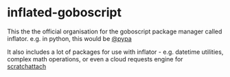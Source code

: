 # inflated-goboscript

This the the official organisation for the goboscript package manager called inflator. e.g. in python, this would be [@pypa](https://github.com/pypa)

It also includes a lot of packages for use with inflator - e.g. datetime utilities, complex math operations, or even a cloud requests engine for [scratchattach](https://github.com/TimMcCool/scratchattach)
